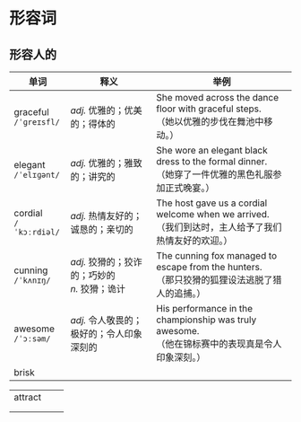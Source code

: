# 形容词

## 形容人的

| 单词                      | 释义                                              | 举例                                                         |
| ------------------------- | ------------------------------------------------- | ------------------------------------------------------------ |
| graceful<br/>`/ˈɡreɪsfl/` | *adj.* 优雅的；优美的；得体的                     | She moved across the dance floor with graceful steps.<br/>（她以优雅的步伐在舞池中移动。） |
| elegant<br/>`/ˈelɪɡənt/`  | *adj.* 优雅的；雅致的；讲究的                     | She wore an elegant black dress to the formal dinner.<br/>（她穿了一件优雅的黑色礼服参加正式晚宴。） |
| cordial<br/>`/ˈkɔːrdiəl/` | *adj.* 热情友好的；诚恳的；亲切的                 | The host gave us a cordial welcome when we arrived.<br/>（我们到达时，主人给予了我们热情友好的欢迎。） |
| cunning<br/>`/ˈkʌnɪŋ/`    | *adj.* 狡猾的；狡诈的；巧妙的<br/>*n.* 狡猾；诡计 | The cunning fox managed to escape from the hunters.<br/>（那只狡猾的狐狸设法逃脱了猎人的追捕。） |
| awesome<br/>`/ˈɔːsəm/`    | *adj.* 令人敬畏的；极好的；令人印象深刻的         | His performance in the championship was truly awesome.<br/>（他在锦标赛中的表现真是令人印象深刻。） |
| brisk                     |                                                   |                                                              |







|         |      |      |
| ------- | ---- | ---- |
| attract |      |      |
|         |      |      |
|         |      |      |

